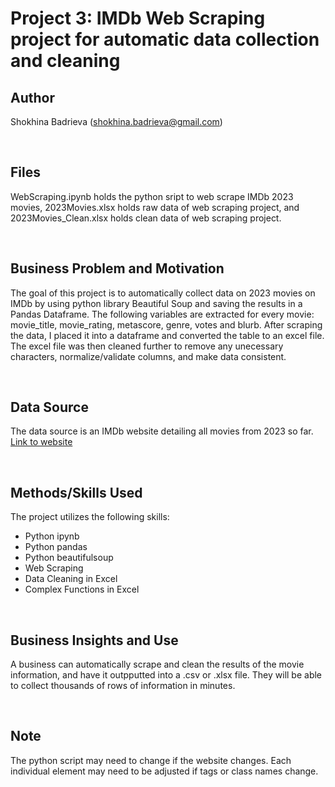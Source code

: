 # Project 3: IMDb Web Scraping project for automatic data collection and cleaning 

## Author
Shokhina Badrieva
(shokhina.badrieva@gmail.com)

<br>

## Files
WebScraping.ipynb holds the python sript to web scrape IMDb 2023 movies,
2023Movies.xlsx holds raw data of web scraping project, and
2023Movies_Clean.xlsx holds clean data of web scraping project.

<br>

## Business Problem and Motivation
The goal of this project is to automatically collect data on 2023 movies on IMDb by using python library Beautiful Soup and saving the results in a Pandas Dataframe.
The following variables are extracted for every movie: movie_title, movie_rating, metascore, genre, votes and blurb.
After scraping the data, I placed it into a dataframe and converted the table to an excel file. The excel file was then cleaned further to remove any unecessary characters, normalize/validate columns, and make data consistent.

<br>

## Data Source
The data source is an IMDb website detailing all movies from 2023 so far. [Link to website](https://www.imdb.com/search/title/?title_type=feature&year=2023-01-01,2023-12-31)

<br>

## Methods/Skills Used
The project utilizes the following skills:
* Python ipynb
* Python pandas
* Python beautifulsoup
* Web Scraping
* Data Cleaning in Excel
* Complex Functions in Excel


<br>

## Business Insights and Use
A business can automatically scrape and clean the results of the movie information, and have it outpputted into a .csv or .xlsx file. They will be able to collect thousands of rows of information in minutes.

<br>

## Note
The python script may need to change if the website changes. Each individual element may need to be adjusted if tags or class names change.
